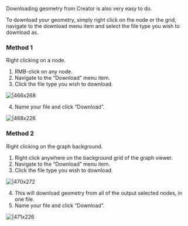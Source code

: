 Downloading geometry from Creator is also very easy to do.

To download your geometry, simply right click on the node or the grid, navigate to the download menu item and select the file type you wish to download as.

### Method 1

Right clicking on a node.

1. RMB-click on any node.
2. Navigate to the “Download” menu item.
3. Click the file type you wish to download.

![|466x268](https://lh4.googleusercontent.com/kshBERIrban-_ld5TASR5TbO5AAMrQ5MLwmpcO6AhmoPc7jiZLiZqeDGxxfnlKdqaXRXVtEsJ2TEQ0Y1EZIKpDEN_HoaqS5OjrOxyVZU-CWnX8v1hEJgBqvXoTSyPEvxfSL0Q3AZ-pbUa3nB1bbq7oWbxVufReZb8ggpOEkL8YyV9X5putt5ipa37Q)

4. Name your file and click “Download”.

![|468x226](https://lh5.googleusercontent.com/ZJJO9yH8xKtn4C2ShIQfX2EEUxYOWp8X8vjqonIO1WAvPhdrxmGvrj__0rKmCoQdQF2Wrm2ne2VWAs97JqR3qI2ELXirKhz-q5E850s43teAQE7hUDkCG1mZguLwGGUNYVDDsLuS_UHPSvZB--LYjAljp5LaaLwV3x3DLA2brgxOtW1XG6PKsyOqXw)

### Method 2

Right clicking on the graph background.

1. Right click anywhere on the background grid of the graph viewer.
2. Navigate to the “Download” menu item.
3. Click the file type you wish to download.

![|470x272](https://lh4.googleusercontent.com/wL42jobk75hIlFBjld6Sq0ns0xKrdsEF5qWNabgDOYnUTmIYy3rqkN2CE3APlThb59861Dy4x-fHGgfh8S2kO5GfynBqA6eYknyJDqdK527nu-1ouI1P56BeD3RY7v_5BD5Fxlq39oR-scoOH7Qc3N3HdmrGwkfFtbTSO2OmsO49sGviDFPbySGJUg)

4. This will download geometry from all of the output selected nodes, in one file.
5. Name your file and click “Download”.

![|471x226](https://lh3.googleusercontent.com/GZAWT6hdjIEr6crATrWX91wxI4nVLzf0d3Hpz4qSgKCl7K5Jza6vvl6lm8Hs5Fy7VtD9zSwVb-Axxkt5wPb6dXiVUBHo2MGByJCDMEnFms72xZhbw_LJyEqOigjnrnIh6NiTh5ln67JOs8wATnZoHZg)